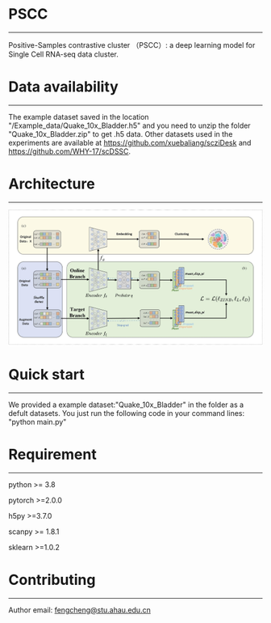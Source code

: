 # PSCC
-----
Positive-Samples contrastive cluster （PSCC）: a deep learning model for Single Cell RNA-seq data cluster.



# Data availability
-----
The example dataset saved in the location  "/Example_data/Quake_10x_Bladder.h5" and you need to unzip the folder "Quake_10x_Bladder.zip" to get .h5 data. Other datasets used in the experiments are available at https://github.com/xuebaliang/scziDesk and https://github.com/WHY-17/scDSSC.

# Architecture
-----

![model](https://github.com/FengCheng-Space/PSCC/blob/main/Architecture/PSCC_model.jpg)


# Quick start
-----
We provided a example dataset:"Quake_10x_Bladder" in the <a herf="https://github.com/FengCheng-Space/PSCC/tree/main/Example_data">folder as a defult datasets. You just run the following code in your command lines:
"python main.py"

# Requirement
-----

python >= 3.8

pytorch  >=2.0.0

h5py >=3.7.0

scanpy >= 1.8.1

sklearn >=1.0.2

# Contributing
-----
Author email: fengcheng@stu.ahau.edu.cn
